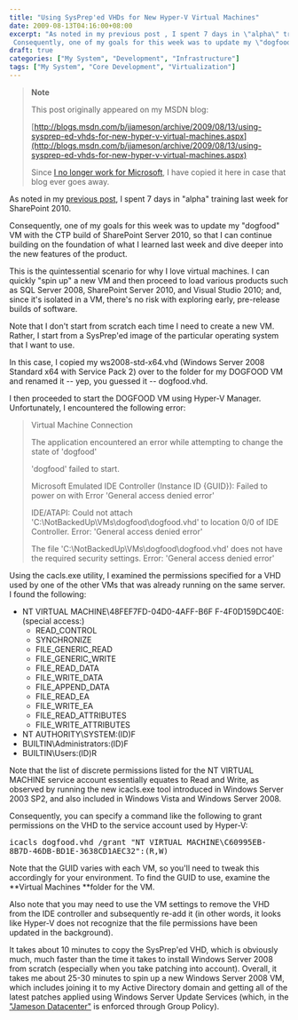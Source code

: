 ```yaml
---
title: "Using SysPrep'ed VHDs for New Hyper-V Virtual Machines"
date: 2009-08-13T04:16:00+08:00
excerpt: "As noted in my previous post , I spent 7 days in \"alpha\" training last week for SharePoint 2010. 
 Consequently, one of my goals for this week was to update my \"dogfood\" VM with the CTP build of SharePoint Server 2010, so that I can continue building..."
draft: true
categories: ["My System", "Development", "Infrastructure"]
tags: ["My System", "Core Development", "Virtualization"]
---
```


> **Note**
> 
> 
> 	This post originally appeared on my MSDN blog:  
>   
> 
> 
> [http://blogs.msdn.com/b/jjameson/archive/2009/08/13/using-sysprep-ed-vhds-for-new-hyper-v-virtual-machines.aspx](http://blogs.msdn.com/b/jjameson/archive/2009/08/13/using-sysprep-ed-vhds-for-new-hyper-v-virtual-machines.aspx)
> 
> 
> Since
> 	[I no longer work for Microsoft](/blog/jjameson/2011/09/02/last-day-with-microsoft), I have copied it here in case that blog 
> 	ever goes away.


As noted in my [previous 
post](/blog/jjameson/2009/08/13/sharepoint-2010-sneak-peek), I spent 7 days in "alpha" training last week for SharePoint 2010.

Consequently, one of my goals for this week was to update my "dogfood" VM with  the CTP build of SharePoint Server 2010, so that I can continue building on the  foundation of what I learned last week and dive deeper into the new features of  the product.

This is the quintessential scenario for why I love virtual machines. I can quickly  "spin up" a new VM and then proceed to load various products such as SQL Server  2008, SharePoint Server 2010, and Visual Studio 2010; and, since it's isolated in  a VM, there's no risk with exploring early, pre-release builds of software.

Note that I don't start from scratch each time I need to create a new VM. Rather,  I start from a SysPrep'ed image of the particular operating system that I want to  use.

In this case, I copied my ws2008-std-x64.vhd (Windows Server 2008 Standard x64  with Service Pack 2) over to the folder for my DOGFOOD VM and renamed it -- yep,  you guessed it -- dogfood.vhd.

I then proceeded to start the DOGFOOD VM using Hyper-V Manager. Unfortunately,  I encountered the following error:


> Virtual Machine Connection
> 
> The application encountered an error while attempting to change the state of 
> 'dogfood'
> 
> 'dogfood' failed to start.
> 
> Microsoft Emulated IDE Controller (Instance ID {GUID}): Failed to power on with 
> Error 'General access denied error'
> 
> IDE/ATAPI: Could not attach 'C:\NotBackedUp\VMs\dogfood\dogfood.vhd' to location 
> 0/0 of IDE Controller. Error: 'General access denied error'
> 
> The file 'C:\NotBackedUp\VMs\dogfood\dogfood.vhd' does not have the required 
> security settings. Error: 'General access denied error'


Using the cacls.exe utility, I examined the permissions specified for a VHD used  by one of the other VMs that was already running on the same server. I found the  following:

- NT VIRTUAL MACHINE\48FEF7FD-04D0-4AFF-B6F F-4F0D159DC40E:(special access:)
    - READ\_CONTROL
    - SYNCHRONIZE
    - FILE\_GENERIC\_READ
    - FILE\_GENERIC\_WRITE
    - FILE\_READ\_DATA
    - FILE\_WRITE\_DATA
    - FILE\_APPEND\_DATA
    - FILE\_READ\_EA
    - FILE\_WRITE\_EA
    - FILE\_READ\_ATTRIBUTES
    - FILE\_WRITE\_ATTRIBUTES
- NT AUTHORITY\SYSTEM:(ID)F
- BUILTIN\Administrators:(ID)F
- BUILTIN\Users:(ID)R


Note that the list of discrete permissions listed for the NT VIRTUAL MACHINE  service account essentially equates to Read and Write, as observed by running the  new icacls.exe tool introduced in Windows Server 2003 SP2, and also included in  Windows Vista and Windows Server 2008.

Consequently, you can specify a command like the following to grant permissions  on the VHD to the service account used by Hyper-V:

<kbd>icacls dogfood.vhd /grant "NT VIRTUAL MACHINE\C60995EB-8B7D-46DB-BD1E-3638CD1AEC32":(R,W)</kbd>

Note that the GUID varies with each VM, so you'll need to tweak this accordingly  for your environment. To find the GUID to use, examine the **Virtual Machines**folder for the VM.

Also note that you may need to use the VM settings to remove the VHD from the  IDE controller and subsequently re-add it (in other words, it looks like Hyper-V  does not recognize that the file permissions have been updated in the background).

It takes about 10 minutes to copy the SysPrep'ed VHD, which is obviously much,  much faster than the time it takes to install Windows Server 2008 from scratch (especially  when you take patching into account). Overall, it takes me about 25-30 minutes to  spin up a new Windows Server 2008 VM, which includes joining it to my Active Directory  domain and getting all of the latest patches applied using Windows Server Update  Services (which, in the ["Jameson 
Datacenter"](/blog/jjameson/2009/09/14/the-jameson-datacenter) is enforced through Group Policy).

